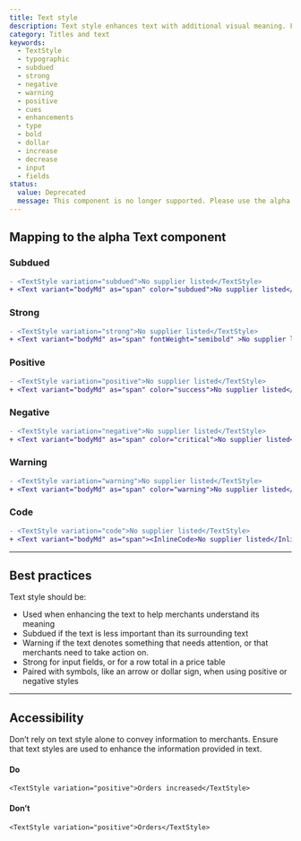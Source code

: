 ```yaml
---
title: Text style
description: Text style enhances text with additional visual meaning. For example, using subdued text to de-emphasize it from its surrounding text.
category: Titles and text
keywords:
  - TextStyle
  - typographic
  - subdued
  - strong
  - negative
  - warning
  - positive
  - cues
  - enhancements
  - type
  - bold
  - dollar
  - increase
  - decrease
  - input
  - fields
status:
  value: Deprecated
  message: This component is no longer supported. Please use the alpha Text component instead.
---
```


## Mapping to the alpha Text component

### Subdued

```diff
- <TextStyle variation="subdued">No supplier listed</TextStyle>
+ <Text variant="bodyMd" as="span" color="subdued">No supplier listed</Text>
```

### Strong

```diff
- <TextStyle variation="strong">No supplier listed</TextStyle>
+ <Text variant="bodyMd" as="span" fontWeight="semibold" >No supplier listed</Text>
```

### Positive

```diff
- <TextStyle variation="positive">No supplier listed</TextStyle>
+ <Text variant="bodyMd" as="span" color="success">No supplier listed</Text>
```

### Negative

```diff
- <TextStyle variation="negative">No supplier listed</TextStyle>
+ <Text variant="bodyMd" as="span" color="critical">No supplier listed</Text>
```

### Warning

```diff
- <TextStyle variation="warning">No supplier listed</TextStyle>
+ <Text variant="bodyMd" as="span" color="warning">No supplier listed</Text>
```

### Code

```diff
- <TextStyle variation="code">No supplier listed</TextStyle>
+ <Text variant="bodyMd" as="span"><InlineCode>No supplier listed</InlineCode></Text>
```

---

## Best practices

Text style should be:

- Used when enhancing the text to help merchants understand its meaning
- Subdued if the text is less important than its surrounding text
- Warning if the text denotes something that needs attention, or that merchants need to take action on.
- Strong for input fields, or for a row total in a price table
- Paired with symbols, like an arrow or dollar sign, when using positive or negative styles

---

## Accessibility

Don’t rely on text style alone to convey information to merchants. Ensure that text styles are used to enhance the information provided in text.

<!-- dodont -->

#### Do

```
<TextStyle variation="positive">Orders increased</TextStyle>
```

#### Don’t

```
<TextStyle variation="positive">Orders</TextStyle>
```

<!-- end -->
